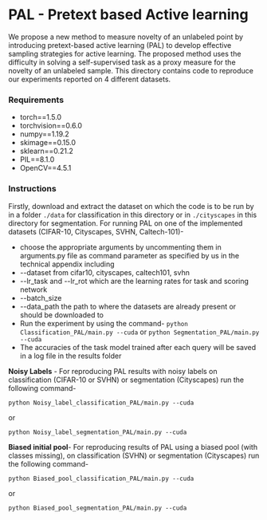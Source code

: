 # PAL - Pretext based Active learning
 We propose a new method to measure novelty of an unlabeled point by introducing pretext-based active learning (PAL) to develop effective sampling strategies for active learning. The proposed method uses the difficulty in solving a self-supervised task as a proxy measure for the novelty of an unlabeled sample.
 This directory contains code to reproduce our experiments reported on 4 different datasets.
### Requirements
- torch==1.5.0
- torchvision==0.6.0
- numpy==1.19.2
- skimage==0.15.0
- sklearn==0.21.2
- PIL==8.1.0
- OpenCV==4.5.1

### Instructions
Firstly, download and extract the dataset on which the code is to be run by in a folder `./data` for classification in this directory or in `./cityscapes` in this directory for segmentation.
For running PAL on one of the implemented datasets (CIFAR-10, Cityscapes, SVHN, Caltech-101)-
- choose the appropriate arguments by uncommenting them in arguments.py file as command parameter as specified by us in the technical appendix including
 - --dataset from cifar10, cityscapes, caltech101, svhn
 - --lr_task and --lr_rot which are the learning rates for task and scoring network
 -  --batch_size
 - --data_path the path to where the datasets are already present or should be downloaded to
-  Run the experiment by using the command-
`python Classification_PAL/main.py --cuda` or `python Segmentation_PAL/main.py --cuda`
- The accuracies of the task model trained after each query will be saved in a log file in the results folder

**Noisy Labels** - For reproducing PAL results with noisy labels on classification (CIFAR-10 or SVHN) or segmentation (Cityscapes) run the following command-

`python Noisy_label_classification_PAL/main.py --cuda`

or

`python Noisy_label_segmentation_PAL/main.py --cuda`

**Biased initial pool**- For reproducing results of PAL using a biased pool (with classes missing), on classification (SVHN) or segmentation (Cityscapes) run the following command-

`python Biased_pool_classification_PAL/main.py --cuda`

or

`python Biased_pool_segmentation_PAL/main.py --cuda`

